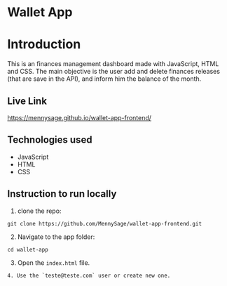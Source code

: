 # Wallet App

# Introduction

This is an finances management dashboard made with JavaScript, HTML and CSS. The main objective is the user add and delete finances releases (that are save in the API), and inform him the balance of the month.

## Live Link

https://mennysage.github.io/wallet-app-frontend/

## Technologies used

- JavaScript
- HTML
- CSS

## Instruction to run locally

1. clone the repo:

```
git clone https://github.com/MennySage/wallet-app-frontend.git
```

2. Navigate to the app folder:

```
cd wallet-app
```

3. Open the `index.html` file.

```
4. Use the `teste@teste.com` user or create new one.
```
